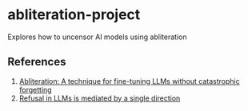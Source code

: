 # abliteration-project
Explores how to uncensor AI models using abliteration

## References

1. [Abliteration: A technique for fine-tuning LLMs without catastrophic forgetting](https://huggingface.co/blog/mlabonne/abliteration)
2. [Refusal in LLMs is mediated by a single direction](https://www.lesswrong.com/posts/jGuXSZgv6qfdhMCuJ/refusal-in-llms-is-mediated-by-a-single-direction)
